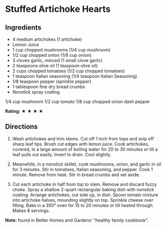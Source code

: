# Stuffed Artichoke Hearts #

## Ingredients ##

- 4 medium artichokes (1 artichoke)
- Lemon Juice
- 1 cup chopped mushrooms (1/4 cup mushroom)
- 1/2 cup chopped onion (1/8 cup onion)
- 3 cloves garlic, minced (1 small clove garlic)
- 2 teaspoons olive oil (1 teaspoon olive oil)
- 2 cups chopped tomatoes (1/2 cup chopped tomatoes)
- 1 teaspoon Italian seasoning (1/4 teaspoon Italian Seasoning)
- 1/8 teaspoon pepper (sprinkle pepper)
- 1 tablespoon fine dry bread crumbs
- Nonstick spray coating

1/4 cup mushroom
1/2 cup tomato
1/8 cup chopped onion
dash pepper

__Rating:__ &#9733; &#9733; &#9733; &#9733;

## Directions ##

1. Wash artichokes and trim stems. Cut off 1 inch from tops and snip off sharp leaf tips.  Brush cut edges with lemon juice.  Cook artichokes, covered, in a large amount of boiling water for 20 to 30 minutes or till a leaf pulls out easily. Invert to drain.  Cool slightly.

2. Meanwhile, in a nonstick skillet, cook mushrooms, onion, and garlic in oil for 3 minutes.  Stir in tomatoes, Italian seasoning, and pepper.  Cook 1 minute.  Remove from heat.  Stir in bread crumbs and set aside.

3. Cut each artichoke in half from top to stem.  Remove and discard fuzzy choke.  Spray a shallow 2-quart rectangular baking dish with nonstick coating.  Arrange artichokes, cut side up, in dish.  Spoon tomato mixture into artichoke halves, mounding slightly on top.  Sprinkle cheese over filling.  Bake in a 350° oven for 15 to 20 minutes or till heated through. Makes 8 servings.

__Note:__ found in Better Homes and Gardens’ “healthy family cookbook”.

